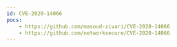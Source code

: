 ```yaml
---
id: CVE-2020-14066
pocs:
    - https://github.com/masoud-zivari/CVE-2020-14066
    - https://github.com/networksecure/CVE-2020-14066
---
```

